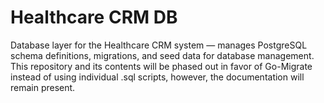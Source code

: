 # Healthcare CRM DB

Database layer for the Healthcare CRM system — manages PostgreSQL schema definitions, migrations, and seed data for database management. This repository and its contents will be phased out in favor of Go-Migrate instead of using individual .sql scripts, however, the documentation will remain present.
